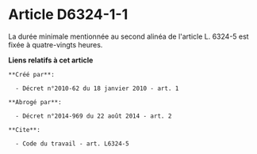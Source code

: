 # Article D6324-1-1

La durée minimale mentionnée au second alinéa de l'article L. 6324-5 est fixée à quatre-vingts heures.

**Liens relatifs à cet article**

	**Créé par**:

	  - Décret n°2010-62 du 18 janvier 2010 - art. 1

	**Abrogé par**:

	  - Décret n°2014-969 du 22 août 2014 - art. 2

	**Cite**:

	  - Code du travail - art. L6324-5
